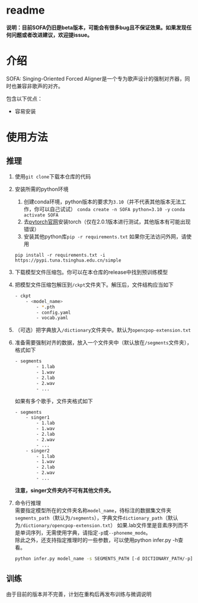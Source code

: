 # readme

**说明：目前SOFA仍旧是beta版本，可能会有很多bug且不保证效果。如果发现任何问题或者改进建议，欢迎提issue。**

# 介绍

SOFA: Singing-Oriented Forced Aligner是一个专为歌声设计的强制对齐器，同时也兼容非歌声的对齐。

包含以下优点：

* 容易安装

# 使用方法

## 推理

1. 使用`git clone`​​下载本仓库的代码
2. 安装所需的python环境
   1. 创建conda环境，python版本的要求为`3.10`（并不代表其他版本无法工作，你可以自己试试）
   `conda create -n SOFA python=3.10 -y`
   `conda activate SOFA`
   2. 去[pytorch官网](https://pytorch.org/get-started/locally/)安装torch（仅在2.0.1版本进行测试，其他版本有可能出现错误）
   3. 安装其他python库`pip -r requirements.txt`
   如果你无法访问外网，请使用
   ```
   pip install -r requirements.txt -i https://pypi.tuna.tsinghua.edu.cn/simple
   ```
3. 下载模型文件压缩包。你可以在本仓库的release中找到预训练模型
4. 把模型文件压缩包解压到`/ckpt`​​文件夹下。解压后，文件结构应当如下

    ```bash
    - ckpt
        - <model_name>
            - *.pth
            - config.yaml
            - vocab.yaml
    ```
5. （可选）把字典放入`/dictionary`​​文件夹中。默认为`opencpop-extension.txt`​​
6. 准备需要强制对齐的数据，放入一个文件夹中（默认放在`/segments`​​文件夹），格式如下

    ```bash
    - segments
            - 1.lab
            - 1.wav
            - 2.lab
            - 2.wav
            - ...
    ```

    如果有多个歌手，文件夹格式如下

    ```bash
    - segments
        - singer1
            - 1.lab
            - 1.wav
            - 2.lab
            - 2.wav
            - ...
        - singer2
            - 1.lab
            - 1.wav
            - 2.lab
            - 2.wav
            - ...
    ```

    **注意，singer文件夹内不可有其他文件夹。**
7. 命令行推理  
    需要指定模型所在的文件夹名称`model_name`​，待标注的数据集文件夹`segments_path`​（默认为`/segments`​），字典文件`dictionary_path`​（默认为`/dictionary/opencpop-extension.txt`​）
    如果.lab文件里是音素序列而不是单词序列，无需使用字典，请指定`-p`​或`--phoneme_mode`​。  
    除此之外，还支持指定推理时的一些参数，可以使用python infer.py -h查看。
 
    ```bash
    python infer.py model_name -s SEGMENTS_PATH [-d DICTIONARY_PATH/-p]
    ```

## 训练

由于目前的版本并不完善，计划在重构后再发布训练与微调说明